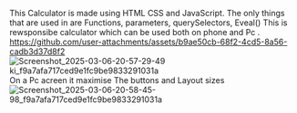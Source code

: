 This Calculator is made using HTML CSS and JavaScript.
The only things that are used in are Functions, parameters, querySelectors, Eveal()
This is rewsponsibe calculator which can be used both on phone and Pc .
https://github.com/user-attachments/assets/b9ae50cb-68f2-4cd5-8a56-cadb3d37d8f2
![Screenshot_2025-03-06-20-57-29-49 ki_f9a7afa717ced9e1fc9be9833291031a](https://github.com/user-attachments/assets/e46138fd-7305-49ed-9017-edbba24ef5b7)
On a Pc acreen it maximise The buttons and Layout sizes 
![Screenshot_2025-03-06-20-58-45-98_f9a7afa717ced9e1fc9be9833291031a](https://github.com/user-attachments/assets/8c4139b0-63a9-457d-b1bf-cc23eb87d1d6)






